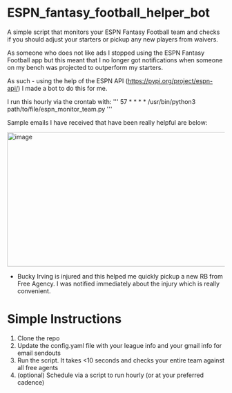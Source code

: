 # ESPN_fantasy_football_helper_bot
A simple script that monitors your ESPN Fantasy Football team and checks if you should adjust your starters or pickup any new players from waivers.

As someone who does not like ads I stopped using the ESPN Fantasy Football app but this meant that I no longer got notifications when someone on my bench was projected to outperform my starters.

As such - using the help of the ESPN API (https://pypi.org/project/espn-api/) I made a bot to do this for me. 

I run this hourly via the crontab with:
'''
57 * * * * /usr/bin/python3 path/to/file/espn_monitor_team.py
'''

Sample emails I have received that have been really helpful are below:

<img width="694" height="310" alt="image" src="https://github.com/user-attachments/assets/c04d5a8f-0a12-4ad6-ad6c-08b7942f1b22" />

- Bucky Irving is injured and this helped me quickly pickup a new RB from Free Agency. I was notified immediately about the injury which is really convenient.

# Simple Instructions

1) Clone the repo
2) Update the config.yaml file with your league info and your gmail info for email sendouts
3) Run the script. It takes <10 seconds and checks your entire team against all free agents
4) (optional) Schedule via a script to run hourly (or at your preferred cadence) 
